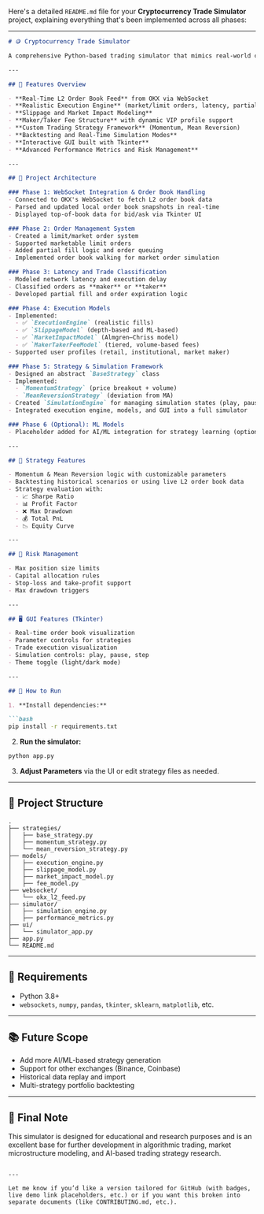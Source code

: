 Here's a detailed `README.md` file for your **Cryptocurrency Trade Simulator** project, explaining everything that's been implemented across all phases:

---

````markdown
# 🪙 Cryptocurrency Trade Simulator

A comprehensive Python-based trading simulator that mimics real-world cryptocurrency markets using real-time Level-2 (L2) order book data. This project provides a robust framework for simulating and backtesting trading strategies with realistic execution, slippage, market impact, and fee modeling.

---

## 📌 Features Overview

- **Real-Time L2 Order Book Feed** from OKX via WebSocket
- **Realistic Execution Engine** (market/limit orders, latency, partial fills)
- **Slippage and Market Impact Modeling**
- **Maker/Taker Fee Structure** with dynamic VIP profile support
- **Custom Trading Strategy Framework** (Momentum, Mean Reversion)
- **Backtesting and Real-Time Simulation Modes**
- **Interactive GUI built with Tkinter**
- **Advanced Performance Metrics and Risk Management**

---

## 🧠 Project Architecture

### Phase 1: WebSocket Integration & Order Book Handling
- Connected to OKX's WebSocket to fetch L2 order book data
- Parsed and updated local order book snapshots in real-time
- Displayed top-of-book data for bid/ask via Tkinter UI

### Phase 2: Order Management System
- Created a limit/market order system
- Supported marketable limit orders
- Added partial fill logic and order queuing
- Implemented order book walking for market order simulation

### Phase 3: Latency and Trade Classification
- Modeled network latency and execution delay
- Classified orders as **maker** or **taker**
- Developed partial fill and order expiration logic

### Phase 4: Execution Models
- Implemented:
  - ✅ `ExecutionEngine` (realistic fills)
  - ✅ `SlippageModel` (depth-based and ML-based)
  - ✅ `MarketImpactModel` (Almgren–Chriss model)
  - ✅ `MakerTakerFeeModel` (tiered, volume-based fees)
- Supported user profiles (retail, institutional, market maker)

### Phase 5: Strategy & Simulation Framework
- Designed an abstract `BaseStrategy` class
- Implemented:
  - `MomentumStrategy` (price breakout + volume)
  - `MeanReversionStrategy` (deviation from MA)
- Created `SimulationEngine` for managing simulation states (play, pause, step)
- Integrated execution engine, models, and GUI into a full simulator

### Phase 6 (Optional): ML Models
- Placeholder added for AI/ML integration for strategy learning (optional & experimental)

---

## 🎯 Strategy Features

- Momentum & Mean Reversion logic with customizable parameters
- Backtesting historical scenarios or using live L2 order book data
- Strategy evaluation with:
  - 📈 Sharpe Ratio
  - 📊 Profit Factor
  - ❌ Max Drawdown
  - 💰 Total PnL
  - 📉 Equity Curve

---

## 🧪 Risk Management

- Max position size limits
- Capital allocation rules
- Stop-loss and take-profit support
- Max drawdown triggers

---

## 🖥️ GUI Features (Tkinter)

- Real-time order book visualization
- Parameter controls for strategies
- Trade execution visualization
- Simulation controls: play, pause, step
- Theme toggle (light/dark mode)

---

## 🚀 How to Run

1. **Install dependencies:**

```bash
pip install -r requirements.txt
````

2. **Run the simulator:**

```bash
python app.py
```

3. **Adjust Parameters** via the UI or edit strategy files as needed.

---

## 📁 Project Structure

```
.
├── strategies/
│   ├── base_strategy.py
│   ├── momentum_strategy.py
│   └── mean_reversion_strategy.py
├── models/
│   ├── execution_engine.py
│   ├── slippage_model.py
│   ├── market_impact_model.py
│   ├── fee_model.py
├── websocket/
│   └── okx_l2_feed.py
├── simulator/
│   ├── simulation_engine.py
│   ├── performance_metrics.py
├── ui/
│   └── simulator_app.py
├── app.py
└── README.md
```

---

## 📌 Requirements

* Python 3.8+
* `websockets`, `numpy`, `pandas`, `tkinter`, `sklearn`, `matplotlib`, etc.

---

## 📚 Future Scope

* Add more AI/ML-based strategy generation
* Support for other exchanges (Binance, Coinbase)
* Historical data replay and import
* Multi-strategy portfolio backtesting

---

## 🏁 Final Note

This simulator is designed for educational and research purposes and is an excellent base for further development in algorithmic trading, market microstructure modeling, and AI-based trading strategy research.

```

---

Let me know if you’d like a version tailored for GitHub (with badges, live demo link placeholders, etc.) or if you want this broken into separate documents (like CONTRIBUTING.md, etc.).
```
